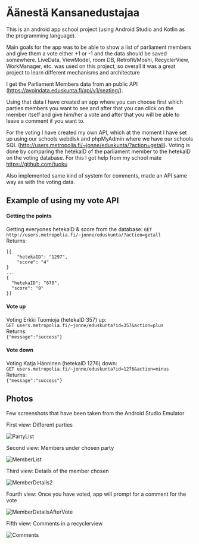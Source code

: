 # Äänestä Kansanedustajaa

This is an android app school project (using Android Studio and Kotlin as the programming language).

Main goals for the app was to be able to show a list of parliament members and give them a vote either +1 or -1 and the data should be saved somewhere.
LiveData, ViewModel, room DB, Retrofit/Moshi, RecyclerView, WorkManager, etc. was used on this project, so overall it was a great project to learn different mechanisms and architecture

I get the Parliament Members data from an public API (https://avoindata.eduskunta.fi/api/v1/seating/).

Using that data I have created an app where you can choose first which parties members you want to see and after that you can click on the member itself and give him/her a vote and after that you will be able to leave a comment if you want to.

For the voting I have created my own API, which at the moment I have set up using our schools webdisk and phpMyAdmin where we have our schools SQL (http://users.metropolia.fi/~jonne/eduskunta/?action=getall). Voting is done by comparing the hetekaID of the parliament member to the hetekaID on the voting database.
For this I got help from my school mate https://github.com/tuoku

Also implemented same kind of system for comments, made an API same way as with the voting data.

## Example of using my vote API 
#### Getting the points
Getting everyones hetekaID & score from the database:
`GET http://users.metropolia.fi/~jonne/eduskunta/?action=getall`  
Returns:  
```
[{
    "hetekaID": "1297",
    "score": "4"
}
...
{
  "hetekaID": "670",
  "score": "0"
}]
```
#### Vote up  
Voting Erkki Tuomioja (hetekaID 357) up:  
`GET users.metropolia.fi/~jonne/eduskunta?id=357&action=plus`  
Returns:  
`{"message":"success"}`  

#### Vote down
Voting Katja Hänninen (hetekaID 1276) down:  
`GET users.metropolia.fi/~jonne/eduskunta?id=1276&action=minus`  
Returns:  
`{"message":"success"}`  


## Photos

Few screenshots that have been taken from the Android Studio Emulator

First view: Different parties

![PartyList](https://user-images.githubusercontent.com/58616855/109813759-6c2e8b80-7c36-11eb-9139-cb9caa1ee1cc.png)

Second view: Members under chosen party

![MemberList](https://user-images.githubusercontent.com/58616855/109813772-6fc21280-7c36-11eb-9bea-6fb001508ff7.png)

Third view: Details of the member chosen

![MemberDetails2](https://user-images.githubusercontent.com/58616855/110214328-c5075980-7eac-11eb-954a-a7195ddb6c26.png)

Fourth view: Once you have voted, app will prompt for a comment for the vote

![MemberDetailsAfterVote](https://user-images.githubusercontent.com/58616855/110214350-d8b2c000-7eac-11eb-9ced-a19af1dd7c3c.png)

Fifth view: Comments in a recyclerview

![Comments](https://user-images.githubusercontent.com/58616855/110214376-f8e27f00-7eac-11eb-8c03-9f99fe9161ac.png)

